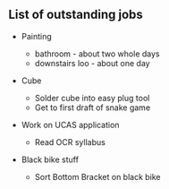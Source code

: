 ## List of outstanding jobs

- Painting 
	- bathroom - about two whole days   
	- downstairs loo - about one day  
	
- Cube
	- Solder cube into easy plug tool  
	- Get to first draft of snake game  
	
- Work on UCAS application  
	- Read OCR syllabus  
	
- Black bike stuff
	- Sort Bottom Bracket on black bike  
	
	


